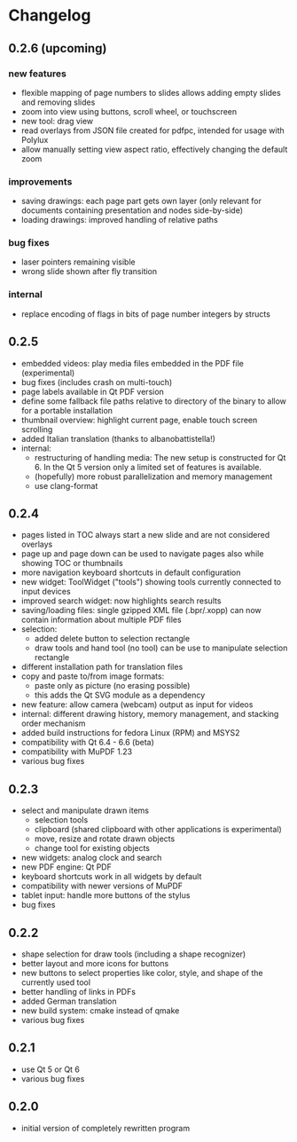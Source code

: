 # Changelog
## 0.2.6 (upcoming)
### new features
* flexible mapping of page numbers to slides allows adding empty slides and removing slides
* zoom into view using buttons, scroll wheel, or touchscreen
* new tool: drag view
* read overlays from JSON file created for pdfpc, intended for usage with Polylux
* allow manually setting view aspect ratio, effectively changing the default zoom
### improvements
* saving drawings: each page part gets own layer (only relevant for documents containing presentation and nodes side-by-side)
* loading drawings: improved handling of relative paths
### bug fixes
* laser pointers remaining visible
* wrong slide shown after fly transition
### internal
* replace encoding of flags in bits of page number integers by structs

## 0.2.5
* embedded videos: play media files embedded in the PDF file (experimental)
* bug fixes (includes crash on multi-touch)
* page labels available in Qt PDF version
* define some fallback file paths relative to directory of the binary to allow for a portable installation
* thumbnail overview: highlight current page, enable touch screen scrolling
* added Italian translation (thanks to albanobattistella!)
* internal:
    * restructuring of handling media: The new setup is constructed for Qt 6. In the Qt 5 version only a limited set of features is available.
    * (hopefully) more robust parallelization and memory management
    * use clang-format

## 0.2.4
* pages listed in TOC always start a new slide and are not considered overlays
* page up and page down can be used to navigate pages also while showing TOC or thumbnails
* more navigation keyboard shortcuts in default configuration
* new widget: ToolWidget ("tools") showing tools currently connected to input devices
* improved search widget: now highlights search results
* saving/loading files: single gzipped XML file (.bpr/.xopp) can now contain information about multiple PDF files
* selection:
    * added delete button to selection rectangle
    * draw tools and hand tool (no tool) can be use to manipulate selection rectangle
* different installation path for translation files
* copy and paste to/from image formats:
    * paste only as picture (no erasing possible)
    * this adds the Qt SVG module as a dependency
* new feature: allow camera (webcam) output as input for videos
* internal: different drawing history, memory management, and stacking order mechanism
* added build instructions for fedora Linux (RPM) and MSYS2
* compatibility with Qt 6.4 - 6.6 (beta)
* compatibility with MuPDF 1.23
* various bug fixes

## 0.2.3
* select and manipulate drawn items
    * selection tools
    * clipboard (shared clipboard with other applications is experimental)
    * move, resize and rotate drawn objects
    * change tool for existing objects
* new widgets: analog clock and search
* new PDF engine: Qt PDF
* keyboard shortcuts work in all widgets by default
* compatibility with newer versions of MuPDF
* tablet input: handle more buttons of the stylus
* bug fixes

## 0.2.2
* shape selection for draw tools (including a shape recognizer)
* better layout and more icons for buttons
* new buttons to select properties like color, style, and shape of the currently used tool
* better handling of links in PDFs
* added German translation
* new build system: cmake instead of qmake
* various bug fixes

## 0.2.1
* use Qt 5 or Qt 6
* various bug fixes

## 0.2.0
* initial version of completely rewritten program

